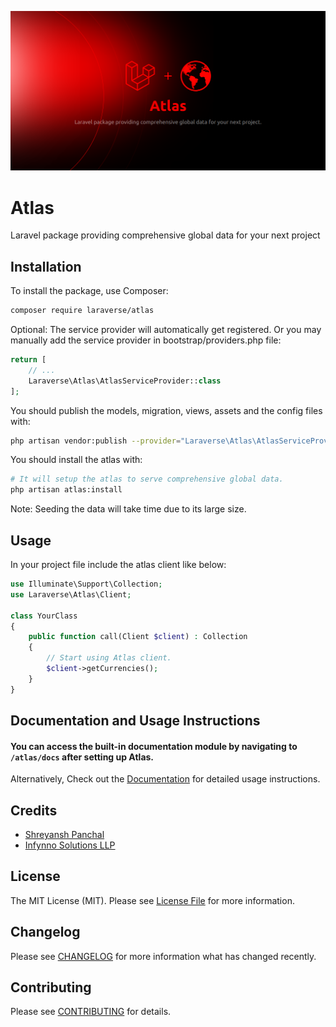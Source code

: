 <p align="center"><img src="/resources/banners/atlas-dark.png" alt="Atlas"></p>

# Atlas

Laravel package providing comprehensive global data for your next project

## Installation

To install the package, use Composer:

```bash
composer require laraverse/atlas
```

Optional: The service provider will automatically get registered. Or you may manually add the service provider in bootstrap/providers.php file:


```php
return [
    // ...
    Laraverse\Atlas\AtlasServiceProvider::class
];
```

You should publish the models, migration, views, assets and the config files with:

```bash
php artisan vendor:publish --provider="Laraverse\Atlas\AtlasServiceProvider"
```

You should install the atlas with:

```bash
# It will setup the atlas to serve comprehensive global data.
php artisan atlas:install
```

Note: Seeding the data will take time due to its large size.

## Usage

In your project file include the atlas client like below:

```php
use Illuminate\Support\Collection;
use Laraverse\Atlas\Client;

class YourClass
{
    public function call(Client $client) : Collection
    {
        // Start using Atlas client.
        $client->getCurrencies();
    }
}
```
## Documentation and Usage Instructions

#### You can access the built-in documentation module by navigating to `/atlas/docs` after setting up Atlas.

Alternatively, Check out the [Documentation](DOCUMENTATION.md) for detailed usage instructions.

## Credits

- [Shreyansh Panchal](https://github.com/theshreyanshpanchal)
- [Infynno Solutions LLP](https://infynno.com)

## License

The MIT License (MIT). Please see [License File](LICENSE.md) for more information.

## Changelog

Please see [CHANGELOG](CHANGELOG.md) for more information what has changed recently.

## Contributing

Please see [CONTRIBUTING](CONTRIBUTING.md) for details.